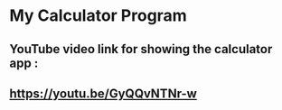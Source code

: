 # My Calculator Program

## YouTube video link for showing the calculator app : 
## https://youtu.be/GyQQvNTNr-w